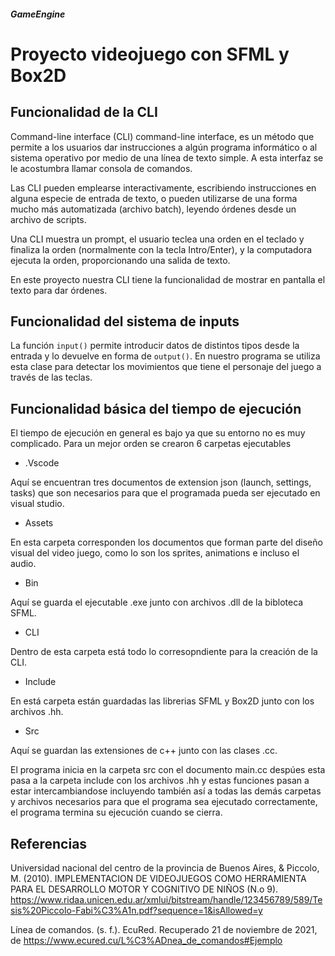 ##### GameEngine
# Proyecto videojuego con SFML y Box2D

## Funcionalidad de la CLI
Command-line interface (CLI) command-line interface, es un método que permite a los usuarios dar instrucciones a algún programa informático o al sistema operativo por medio de una línea de texto simple. A esta interfaz se le acostumbra llamar consola de comandos.
 
Las CLI pueden emplearse interactivamente, escribiendo instrucciones en alguna especie de entrada de texto, o pueden utilizarse de una forma mucho más automatizada (archivo batch), leyendo órdenes desde un archivo de scripts.

Una CLI muestra un prompt, el usuario teclea una orden en el teclado y finaliza la orden (normalmente con la tecla Intro/Enter), y la computadora ejecuta la orden, proporcionando una salida de texto.

En este proyecto nuestra CLI tiene la funcionalidad  de mostrar en pantalla el texto para dar órdenes. 


## Funcionalidad del sistema de inputs
La función ```` input() ````  permite introducir datos de distintos tipos desde la entrada y lo devuelve en forma de ```` output() ````. En nuestro programa se utiliza esta clase para detectar los movimientos que tiene el personaje del juego a través de las teclas.
 
 
 
## Funcionalidad básica del tiempo de ejecución
El tiempo de ejecución en general es bajo ya que su entorno no es muy complicado.
Para un mejor orden se crearon 6 carpetas ejecutables
* .Vscode

Aquí se encuentran tres documentos de extension json (launch, settings, tasks) que son necesarios para que el programada pueda ser ejecutado en visual studio.
* Assets

En esta carpeta corresponden los documentos que forman parte del diseño visual del video juego, como lo son los sprites, animations e incluso el audio.
* Bin

Aquí se guarda el ejecutable .exe junto con archivos .dll de la bibloteca SFML.
* CLI

Dentro de esta carpeta está todo lo corresopndiente para la creación de la CLI.
* Include

En está carpeta están guardadas las librerias SFML y Box2D junto con los archivos .hh.
* Src

Aquí se guardan las extensiones de c++ junto con las clases .cc.


El programa inicia en la carpeta src con el documento main.cc despúes esta pasa a la carpeta include con los archivos .hh y estas funciones pasan a estar intercambiandose incluyendo también así a todas las demás carpetas y archivos necesarios para que el programa sea ejecutado correctamente, el programa termina su ejecución cuando se cierra.


## Referencias
Universidad nacional del centro de la provincia de Buenos Aires, & Piccolo, M. (2010). IMPLEMENTACION DE VIDEOJUEGOS COMO HERRAMIENTA PARA EL DESARROLLO MOTOR Y COGNITIVO DE NIÑOS (N.o 9). https://www.ridaa.unicen.edu.ar/xmlui/bitstream/handle/123456789/589/Tesis%20Piccolo-Fabi%C3%A1n.pdf?sequence=1&isAllowed=y

Línea de comandos. (s. f.). EcuRed. Recuperado 21 de noviembre de 2021, de https://www.ecured.cu/L%C3%ADnea_de_comandos#Ejemplo

